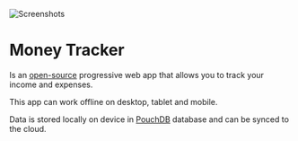 ![Screenshots](/assets/screenshot.png)

# Money Tracker

Is an [open-source](https://github.com/ayastreb/money-tracker) progressive web app that allows you to track your income and expenses.

This app can work offline on desktop, tablet and mobile.

Data is stored locally on device in [PouchDB](https://pouchdb.com/) database and can be synced to the cloud.
